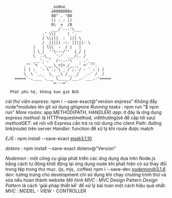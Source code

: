                         _oo0oo_
                        o8888888o
                        88" . "88
                        (| -_- |)
                        0\  =  /0
                        ___/`---'\___
                    .' \\|     | '.
                    / \\|||  :  ||| \
                    / _||||| -:- |||||- \
                |   | \\\  -  / |   |
                | \_|  ''\---/''  |_/ |
                \  .-\__  '-'  ___/-. /
                ___'. .'  /--.--\  `. .'___
            ."" '<  `.___\_<|>_/___.' >' "".
            | | :  `- \`.;`\ _ /`;.`/ - ` : | |
            \  \ `_.   \_ __\ /__ _/   .-` /  /
        =====`-.____`.___ \_____/___.-`___.-'=====
                        `=---='

```
  Phật phù hộ, không bao giờ BUG
```

_cài thư viện express_: npm i --save-exact@"version express"
Không đẩy node\*modules lên git sử dụng gitignore
_Running tasks_ : npm run <task-name>
"$ npm run"
_More routes_: app.METHOD(PATH, HANDLER)
_app_: ở đây là ứng dụng express
_method_: là HTTPrequestmethod, viếtthường(sẽ đề cập tới sau)
_methodGET_: sẽ nói với Express cần trả ra nội dung cho client
_Path_: đường link(route) trên server
_Handler_: function để xử lý khi route được match

<!-- Cài đặt cấu hình cho dự án -->

_EJS_ : npm install --save-exact ejs@3.1.10

<!-- Cài đặt môi trường cho dự án -->

_dotenv_ : npm install --save-exact dotenv@"Version"

<!--  -->

_Nodemon_ : một công cụ giúp phát triển các ứng dụng dựa trên Node.js bằng cách tự động khởi động lại ứng dụng node khi phát hiện có sự thay đổi trong tệp trong thư mục. (js, mjs, .coffee)
npm i --save-dev nodemon@3.1.6
_dev_: tương trưng cho development chỉ sử dụng khi chạy chương trình thử và xóa nếu hoàn thành website
_Mô hình MVC_ : MVC Design Pattern
_Design Pattern_ là cách 'giải pháp thiết kế' để xử lý bài toán một cách hiệu quả nhất.
_MVC_ : MODEL - VIEW - CONTROLLER
